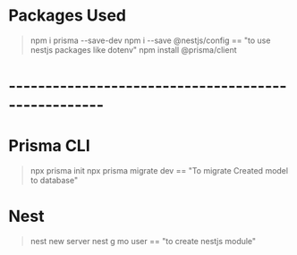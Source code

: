 # Packages Used

> npm i prisma --save-dev
> npm i --save @nestjs/config == "to use nestjs packages like dotenv"
> npm install @prisma/client

# ---------------------------------------------------

# Prisma CLI

> npx prisma init
> npx prisma migrate dev == "To migrate Created model to database"

# Nest

> nest new server
> nest g mo user == "to create nestjs module"
